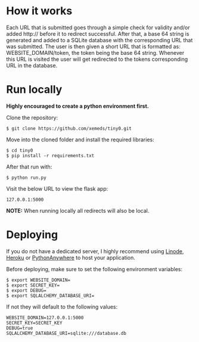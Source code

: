 # How it works

Each URL that is submitted goes through a simple check for validity and/or added http:// before it to redirect successful.
After that, a base 64 string is generated and added to a SQLite database with the corresponding URL that was submitted.
The user is then given a short URL that is formatted as: WEBSITE_DOMAIN/token, the token being the base 64 string.
Whenever this URL is visited the user will get redirected to the tokens corresponding URL in the database.

# Run locally

**Highly encouraged to create a python environment first.**

Clone the repository:

	$ git clone https://github.com/xemeds/tiny0.git

Move into the cloned folder and install the required libraries:

	$ cd tiny0
	$ pip install -r requirements.txt

After that run with:

	$ python run.py

Visit the below URL to view the flask app:

	127.0.0.1:5000

**NOTE:** When running locally all redirects will also be local.

# Deploying

If you do not have a dedicated server, I highly recommend using [Linode](https://www.linode.com/), [Heroku](https://www.heroku.com/) or [PythonAnywhere](https://www.pythonanywhere.com/) to host your application.

Before deploying, make sure to set the following environment variables:

	$ export WEBSITE_DOMAIN=
	$ export SECRET_KEY=
	$ export DEBUG=
	$ export SQLALCHEMY_DATABASE_URI=

If not they will default to the following values:

	WEBSITE_DOMAIN=127.0.0.1:5000
	SECRET_KEY=SECRET_KEY
	DEBUG=true
	SQLALCHEMY_DATABASE_URI=sqlite:///database.db

